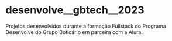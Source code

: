 # desenvolve__gbtech__2023
Projetos desenvolvidos durante a formação Fullstack do Programa Desenvolve do Grupo Boticário em parceira com a Alura.
